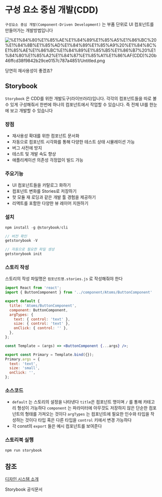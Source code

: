 # 구성 요소 중심 개발(CDD)

`구성요소 중심 개발(Component-Driven Development)` 는 부품 단위로 UI 컴포넌트를 만들어가는 개발방법입니다

![%E1%84%80%E1%85%AE%E1%84%89%E1%85%A5%E1%86%BC%20%E1%84%8B%E1%85%AD%E1%84%89%E1%85%A9%20%E1%84%8C%E1%85%AE%E1%86%BC%E1%84%89%E1%85%B5%E1%86%B7%20%E1%84%80%E1%85%A2%E1%84%87%E1%85%A1%E1%86%AF(CDD)%20b46ffcd38f9842b29ce0157c787a4851/Untitled.png](%E1%84%80%E1%85%AE%E1%84%89%E1%85%A5%E1%86%BC%20%E1%84%8B%E1%85%AD%E1%84%89%E1%85%A9%20%E1%84%8C%E1%85%AE%E1%86%BC%E1%84%89%E1%85%B5%E1%86%B7%20%E1%84%80%E1%85%A2%E1%84%87%E1%85%A1%E1%86%AF(CDD)%20b46ffcd38f9842b29ce0157c787a4851/Untitled.png)

당연히 재사용성이 좋겠죠?

## Storybook

`Storybook` 은 CDD를 위한 개발도구(라이브러리)입니다. 각각의 컴포넌트들을 따로 볼 수 있게 구성해줘서 한번에 하나의 컴포넌트에서 작업할 수 있습니다. 즉 전체 UI를 한눈에 보고 개발할 수 있습니다

### 장점

- 재사용성 확대를 위한 컴포넌트 문서화
- 자동으로 컴포넌트 시각화를 통해 다양한 테스트 상태 시뮬레이션 가능
- 버그 사전에 방지
- 테스트 및 개발 속도 향상
- 애플리케이션 의존성 걱정없이 빌드 가능

### 주요기능

- UI 컴포넌트들을 카탈로그 화하기
- 컴포넌트 변화를 Stories로 저장하기
- 핫 모듈 재 로딩과 같은 개발 툴 경험을 제공하기
- 리액트를 포함한 다양한 뷰 레이어 지원하기

### 설치

```jsx
npm install -g @storybook/cli

// 버전 확인
getstorybook -V

// 자동으로 필요한 파일 생성
getstorybook init
```

### 스토리 작성

스토리의 작성 파일명은 `컴포넌트명.stories.js` 로 작성해줘야 한다

```jsx
import React from 'react';
import { ButtonComponent } from '../component/Atoms/ButtonComponent'

export default {
  title: 'Atoms/ButtonComponent',
  component: ButtonComponent,
  argTypes: {
    text: { control: 'text' },
    size: { control: 'text' },
    onClick: { control: '' },
  },
};

const Template = (args) => <ButtonComponent {...args} />;

export const Primary = Template.bind({});
Primary.args = {
  text: 'text',
  size: 'small',
  onClick: '',
};
```

### 소스코드

- `default` 는 스토리의 설정을 나타낸다
`title`은 컴포넌트 명이며 `/` 를 통해 카테고리 형성이 가능하다
`component` 는 파라미터에 아무것도 저장하지 않은 단순한 컴포넌트의 형태를 가져오는 것이다
`argTypes` 는 컴포넌트에 필요한 인수와 타입을 작성하는 것이다 타입 혹은 다른 타입을 `control` 키에서 변경 가능하다
- 각 const의 `export` 들은 예시 컴포넌트를 보여준다

### 스토리북 실행

```jsx
npm run storybook
```

## 참조

[디자인 시스템 소개](https://storybook.js.org/tutorials/design-systems-for-developers/react/ko/introduction/)

Storybook 공식문서